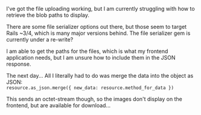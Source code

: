 I've got the file uploading working, but I am currently struggling with how to retrieve the blob paths to display.

There are some file serializer options out there, but those seem to target Rails ~3/4, which is many major versions behind. The file serializer gem is currently under a re-write?

I am able to get the paths for the files, which is what my frontend application needs, but I am unsure how to include them in the JSON response.

The next day...
All I literally had to do was merge the data into the object as JSON:  
`resource.as_json.merge({ new_data: resource.method_for_data })`

This sends an octet-stream though, so the images don't display on the frontend, but are available for download...
